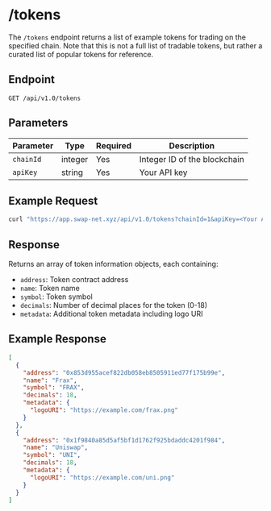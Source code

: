 # /tokens

The `/tokens` endpoint returns a list of example tokens for trading on the specified chain. Note that this is not a full list of tradable tokens, but rather a curated list of popular tokens for reference.

## Endpoint

```
GET /api/v1.0/tokens
```

## Parameters

| Parameter | Type | Required | Description |
|-----------|------|----------|-------------|
| `chainId` | integer | Yes | Integer ID of the blockchain |
| `apiKey` | string | Yes | Your API key |

## Example Request

```bash
curl "https://app.swap-net.xyz/api/v1.0/tokens?chainId=1&apiKey=<Your API Key>"
```

## Response

Returns an array of token information objects, each containing:

- `address`: Token contract address
- `name`: Token name
- `symbol`: Token symbol
- `decimals`: Number of decimal places for the token (0-18)
- `metadata`: Additional token metadata including logo URI

## Example Response

```json
[
  {
    "address": "0x853d955acef822db058eb8505911ed77f175b99e",
    "name": "Frax",
    "symbol": "FRAX",
    "decimals": 18,
    "metadata": {
      "logoURI": "https://example.com/frax.png"
    }
  },
  {
    "address": "0x1f9840a85d5af5bf1d1762f925bdaddc4201f984",
    "name": "Uniswap",
    "symbol": "UNI", 
    "decimals": 18,
    "metadata": {
      "logoURI": "https://example.com/uni.png"
    }
  }
]
```
